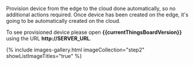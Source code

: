 Provision device from the edge to the cloud done automatically, so no additional actions required. 
Once device has been created on the edge, it's going to be automatically created on the cloud.

To see provisioned device please open **{{currentThingsBoardVersion}}** using the URL **http://SERVER_URL**.

{% include images-gallery.html imageCollection="step2" showListImageTitles="true" %}